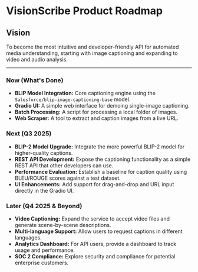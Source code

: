 # VisionScribe Product Roadmap

## Vision
To become the most intuitive and developer-friendly API for automated media understanding, starting with image captioning and expanding to video and audio analysis.

---

### Now (What's Done)
- **BLIP Model Integration:** Core captioning engine using the `Salesforce/blip-image-captioning-base` model.
- **Gradio UI:** A simple web interface for demoing single-image captioning.
- **Batch Processing:** A script for processing a local folder of images.
- **Web Scraper:** A tool to extract and caption images from a live URL.

### Next (Q3 2025)
- **BLIP-2 Model Upgrade:** Integrate the more powerful BLIP-2 model for higher-quality captions.
- **REST API Development:** Expose the captioning functionality as a simple REST API that other developers can use.
- **Performance Evaluation:** Establish a baseline for caption quality using BLEU/ROUGE scores against a test dataset.
- **UI Enhancements:** Add support for drag-and-drop and URL input directly in the Gradio UI.

### Later (Q4 2025 & Beyond)
- **Video Captioning:** Expand the service to accept video files and generate scene-by-scene descriptions.
- **Multi-language Support:** Allow users to request captions in different languages.
- **Analytics Dashboard:** For API users, provide a dashboard to track usage and performance.
- **SOC 2 Compliance:** Explore security and compliance for potential enterprise customers.